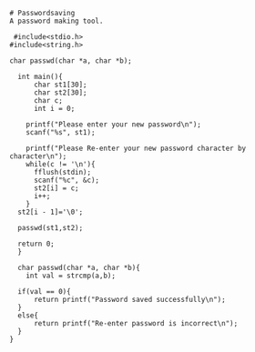    # Passwordsaving
    A password making tool.

     #include<stdio.h>
    #include<string.h>

    char passwd(char *a, char *b);

      int main(){
          char st1[30];
          char st2[30];
          char c;
          int i = 0;

        printf("Please enter your new password\n");
        scanf("%s", st1);

        printf("Please Re-enter your new password character by character\n");
        while(c != '\n'){
          fflush(stdin);
          scanf("%c", &c);
          st2[i] = c;
          i++;
        }
      st2[i - 1]='\0';

      passwd(st1,st2); 

      return 0;
      }

      char passwd(char *a, char *b){
        int val = strcmp(a,b);

      if(val == 0){
          return printf("Password saved successfully\n");
      }    
      else{
          return printf("Re-enter password is incorrect\n");
      }
    }
